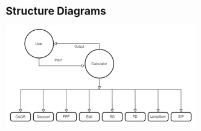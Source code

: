 # Structure Diagrams
![Flowchart](https://github.com/alrichroshan/M1_App_FinancialCalculator/blob/main/6_Images/Structure%20Diagram.png)